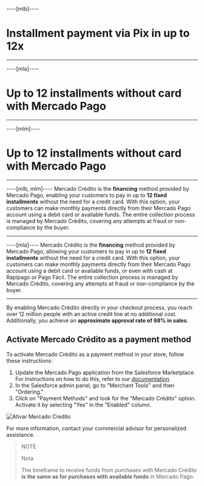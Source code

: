 ----[mlb]----
# Installment payment via Pix in up to 12x

------------
----[mla]----
# Up to 12 installments without card with Mercado Pago

------------
----[mlm]----
# Up to 12 installments without card with Mercado Pago

------------
----[mlb, mlm]----
Mercado Crédito is the **financing** method provided by Mercado Pago, enabling your customers to pay in up to **12 fixed installments** without the need for a credit card. With this option, your customers can make monthly payments directly from their Mercado Pago account using a debit card or available funds. The entire collection process is managed by Mercado Crédito, covering any attempts at fraud or non-compliance by the buyer.

------------
----[mla]---- 
Mercado Crédito is the **financing** method provided by Mercado Pago, allowing your customers to pay in up to **12 fixed installments** without the need for a credit card. With this option, your customers can make monthly payments directly from their Mercado Pago account using a debit card or available funds, or even with cash at Rapipago or Pago Fácil. The entire collection process is managed by Mercado Crédito, covering any attempts at fraud or non-compliance by the buyer.

------------
By enabling Mercado Crédito directly in your checkout process, you reach over 12 million people with an active credit line at no additional cost. Additionally, you achieve an **approximate approval rate of 98% in sales**.

## Activate Mercado Crédito as a payment method

To activate Mercado Crédito as a payment method in your store, follow these instructions:

1. Update the Mercado Pago application from the Salesforce Marketplace. For instructions on how to do this, refer to our [documentation](/developers/en/docs/salesforce-commerce-cloud/installation).
2. In the Salesforce admin panel, go to "Merchant Tools" and then "Ordering."
3. Click on "Payment Methods" and look for the "Mercado Crédito" option. Activate it by selecting "Yes" in the "Enabled" column.

![Ativar Mercado Credito](/images/salesforce/credits-en.gif) 

For more information, contact your commercial advisor for personalized assistance.

> NOTE
> 
> Nota
>
> The timeframe to receive funds from purchases with Mercado Crédito **is the same as for purchases with available funds** in Mercado Pago.
